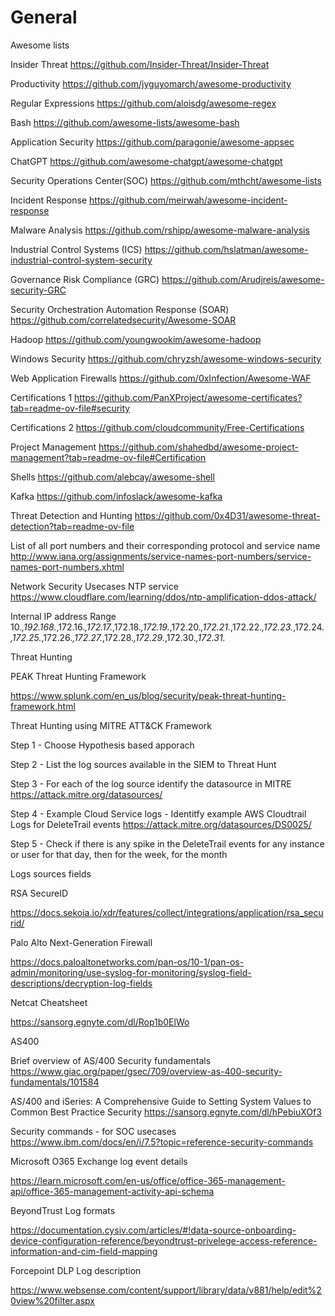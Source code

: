 # General

Awesome lists


Insider Threat
https://github.com/Insider-Threat/Insider-Threat

Productivity
https://github.com/jyguyomarch/awesome-productivity

Regular Expressions
https://github.com/aloisdg/awesome-regex

Bash
https://github.com/awesome-lists/awesome-bash

Application Security
https://github.com/paragonie/awesome-appsec

ChatGPT
https://github.com/awesome-chatgpt/awesome-chatgpt

Security Operations Center(SOC)
https://github.com/mthcht/awesome-lists

Incident Response
https://github.com/meirwah/awesome-incident-response

Malware Analysis
https://github.com/rshipp/awesome-malware-analysis

Industrial Control Systems (ICS)
https://github.com/hslatman/awesome-industrial-control-system-security

Governance Risk Compliance (GRC)
https://github.com/Arudjreis/awesome-security-GRC

Security Orchestration Automation Response (SOAR)
https://github.com/correlatedsecurity/Awesome-SOAR

Hadoop
https://github.com/youngwookim/awesome-hadoop

Windows Security
https://github.com/chryzsh/awesome-windows-security

Web Application Firewalls
https://github.com/0xInfection/Awesome-WAF

Certifications 1
https://github.com/PanXProject/awesome-certificates?tab=readme-ov-file#security

Certifications 2
https://github.com/cloudcommunity/Free-Certifications

Project Management
https://github.com/shahedbd/awesome-project-management?tab=readme-ov-file#Certification

Shells
https://github.com/alebcay/awesome-shell

Kafka
https://github.com/infoslack/awesome-kafka

Threat Detection and Hunting
https://github.com/0x4D31/awesome-threat-detection?tab=readme-ov-file


List of all port numbers and their corresponding protocol and service name
http://www.iana.org/assignments/service-names-port-numbers/service-names-port-numbers.xhtml

Network Security Usecases
NTP service
https://www.cloudflare.com/learning/ddos/ntp-amplification-ddos-attack/

Internal IP address Range
10.*,192.168.*,172.16.*,172.17.*,172.18.*,172.19.*,172.20.*,172.21.*,172.22.*,172.23.*,172.24.*,172.25.*,172.26.*,172.27.*,172.28.*,172.29.*,172.30.*,172.31.*

Threat Hunting

PEAK Threat Hunting Framework

https://www.splunk.com/en_us/blog/security/peak-threat-hunting-framework.html

Threat Hunting using MITRE ATT&CK Framework

Step 1 - Choose Hypothesis based apporach

Step 2 - List the log sources available in the SIEM to Threat Hunt

Step 3 - For each of the log source identify the datasource in MITRE https://attack.mitre.org/datasources/

Step 4 - Example Cloud Service logs - Identitfy example AWS Cloudtrail Logs for DeleteTrail  events https://attack.mitre.org/datasources/DS0025/

Step 5 - Check if there is any spike in the DeleteTrail events for any instance or user for that day, then for the week, for the month


Logs sources fields

RSA SecureID

https://docs.sekoia.io/xdr/features/collect/integrations/application/rsa_securid/

Palo Alto Next-Generation Firewall

https://docs.paloaltonetworks.com/pan-os/10-1/pan-os-admin/monitoring/use-syslog-for-monitoring/syslog-field-descriptions/decryption-log-fields

Netcat Cheatsheet

https://sansorg.egnyte.com/dl/Rop1b0ElWo


AS400

Brief overview of AS/400 Security fundamentals 
https://www.giac.org/paper/gsec/709/overview-as-400-security-fundamentals/101584

AS/400 and iSeries: A Comprehensive Guide to Setting System Values to Common Best Practice Security
https://sansorg.egnyte.com/dl/hPebiuXOf3

Security commands - for SOC usecases
https://www.ibm.com/docs/en/i/7.5?topic=reference-security-commands

Microsoft O365 Exchange log event details

https://learn.microsoft.com/en-us/office/office-365-management-api/office-365-management-activity-api-schema

BeyondTrust Log formats

https://documentation.cysiv.com/articles/#!data-source-onboarding-device-configuration-reference/beyondtrust-privelege-access-reference-information-and-cim-field-mapping

Forcepoint DLP Log description

https://www.websense.com/content/support/library/data/v881/help/edit%20view%20filter.aspx
